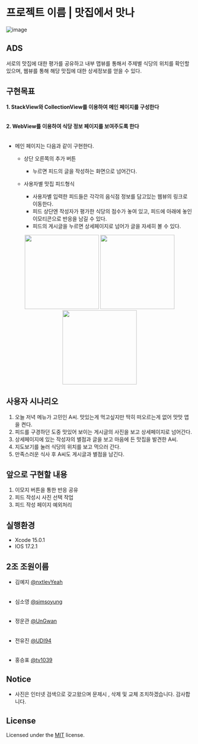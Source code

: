 # 프로젝트 이름 | 맛집에서 맛나
![image](https://github.com/APP-iOS4/UIKit-Prototype-LAB2/assets/145957641/f8fc2824-31ab-4cb2-bf17-3d846edffd42)

## ADS
서로의 맛집에 대한 평가를 공유하고 내부 맵뷰를 통해서 주제별 식당의 위치를 확인할 있으며, 웹뷰를 통해 해당 맛집에 대한 상세정보를 얻을 수 있다.


## 구현목표
__1. StackView와 CollectionView를 이용하여 메인 페이지를 구성한다__
######
__2. WebView를 이용하여 식당 정보 페이지를 보여주도록 한다__
######
  - 메인 페이지는 다음과 같이 구현한다.
    
    + 상단 오른쪽의 추가 버튼
      * 누르면 피드의 글을 작성하는 화면으로 넘어간다.

    + 사용자별 맛집 피드형식
       * 사용자별 입력한 피드들은 각각의 음식점 정보를 담고있는 웹뷰의 링크로 이동한다.
       * 피드 상단엔 작성자가 평가한 식당의 점수가 놓여 있고, 피드에 아래에 놓인 이모티콘으로 반응을 남길 수 있다.
       * 피드의 게시글을 누르면 상세페이지로 넘어가 글을 자세히 볼 수 있다.


<p align = "center">
<img src="https://github.com/APP-iOS4/UIKit-Prototype-LAB2/assets/53979393/1f687ebe-0ee3-43dd-a3ac-3a09e7c9ba8d" width="200px" />
<img src="https://github.com/APP-iOS4/UIKit-Prototype-LAB2/assets/53979393/adf423c4-0196-416d-ad9e-1899ae68a370" width="200px" />
<img src="https://github.com/APP-iOS4/UIKit-Prototype-LAB2/assets/53979393/d15fc085-ab9e-45be-b4bc-5828b8c27071" width="200px" />
</p>

## 사용자 시나리오
1. 오늘 저녁 메뉴가 고민인 A씨. 맛있는게 먹고싶지만 딱히 떠오르는게 없어 맛맛 앱을 켠다.
2. 피드를 구경하던 도중 맛있어 보이는 게시글의 사진을 보고 상세페이지로 넘어간다.
3. 상세페이지에 있는 작성자의 별점과 글을 보고 마음에 든 맛집을 발견한 A씨.
4. 지도보기를 눌러 식당의 위치를 보고 먹으러 간다.
5. 만족스러운 식사 후 A씨도 게시글과 별점을 남긴다.

## 앞으로 구현할 내용
1. 이모지 버튼을 통한 반응 공유
2. 피드 작성시 사진 선택 작업
3. 피드 작성 페이지 예외처리

## 실행환경
- Xcode 15.0.1
- IOS 17.2.1

## 2조 조원이름
- 김예지 [@nxtlevYeah](https://github.com/nxtlevYeah)
######
- 심소영 [@simsoyung](https://github.com/simsoyung)
######
- 정운관 [@UnGwan](https://github.com/UnGwan)
######
- 전유진 [@UDI94](https://github.com/UDI94)
######
- 홍승표 [@tv1039](https://github.com/tv1039)


## Notice
- 사진은 인터넷 검색으로 갖고왔으며 문제시 , 삭제 및 교체 조치하겠습니다. 감사합니다.

## License
Licensed under the [MIT](LICENSE) license.
